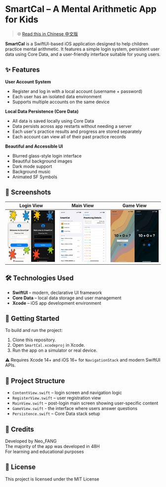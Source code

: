 # SmartCal – A Mental Arithmetic App for Kids

> 🌐 [Read this in Chinese 中文版](./README.zh.md)

**SmartCal** is a SwiftUI-based iOS application designed to help children practice mental arithmetic. It features a simple login system, persistent user data using Core Data, and a user-friendly interface suitable for young users.


## ✨ Features

**User Account System**
- Register and log in with a local account (username + password)
- Each user has an isolated data environment
- Supports multiple accounts on the same device

**Local Data Persistence (Core Data)**
- All data is saved locally using Core Data
- Data persists across app restarts without needing a server
- Each user's practice results and progress are stored separately
- Each account can view all of their past practice records

**Beautiful and Accessible UI**
- Blurred glass-style login interface
- Beautiful background images
- Dark mode support
- Background music
- Animated SF Symbols


## 📸 Screenshots

| Login View | Main View | Game View |
|--------------|-------------|-------------|
| ![Login](./IMG_5730.jpeg) | ![Main](./IMG_5777.jpeg) | ![Main](./IMG_5776.jpeg) |


## 🛠 Technologies Used

- **SwiftUI** – modern, declarative UI framework
- **Core Data** – local data storage and user management
- **Xcode** – iOS app development environment


## 🚀 Getting Started

To build and run the project:

1. Clone this repository.
2. Open `SmartCal.xcodeproj` in Xcode.
3. Run the app on a simulator or real device.

⚠️ Requires Xcode 14+ and iOS 16+ for `NavigationStack` and modern SwiftUI APIs.


## 📂 Project Structure

- `ContentView.swift` – login screen and navigation logic
- `RegisterView.swift` – user registration view
- `MainView.swift` – post-login main screen showing user-specific content
- `GameView.swift` - the interface where users answer questions
- `Persistence.swift` – Core Data stack setup


## 🙌 Credits

Developed by Neo_FANG  
The majority of the app was developed in 48H   
For learning and educational purposes


## 📄 License

This project is licensed under the MIT License
